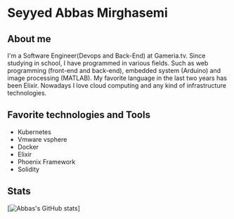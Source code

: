 # Seyyed Abbas Mirghasemi

## About me
I'm a Software Engineer(Devops and Back-End) at Gameria.tv. Since studying in school, I have programmed in various fields. Such as web programming (front-end and back-end), embedded system (Arduino) and image processing (MATLAB). My favorite language in the last two years has been Elixir. Nowadays I love cloud computing and any kind of infrastructure technologies.


## Favorite technologies and Tools
* Kubernetes
* Vmware vsphere
* Docker
* Elixir
* Phoenix Framework
* Solidity

## Stats
[![Abbas's GitHub stats](https://github-readme-stats.vercel.app/api?username=samirghasemi)]

